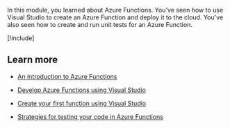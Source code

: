 In this module, you learned about Azure Functions. You've seen how to use Visual Studio to create an Azure Function and deploy it to the cloud. You've also seen how to create and run unit tests for an Azure Function.

[!include[](../../../includes/azure-sandbox-cleanup.md)]

## Learn more

- [An introduction to Azure Functions](https://docs.microsoft.com/azure/azure-functions/functions-overview)

- [Develop Azure Functions using Visual Studio](https://docs.microsoft.com/azure/azure-functions/functions-develop-vs)
- [Create your first function using Visual Studio](https://docs.microsoft.com/azure/azure-functions/functions-create-your-first-function-visual-studio)
- [Strategies for testing your code in Azure Functions](https://docs.microsoft.com/azure/azure-functions/functions-test-a-function)